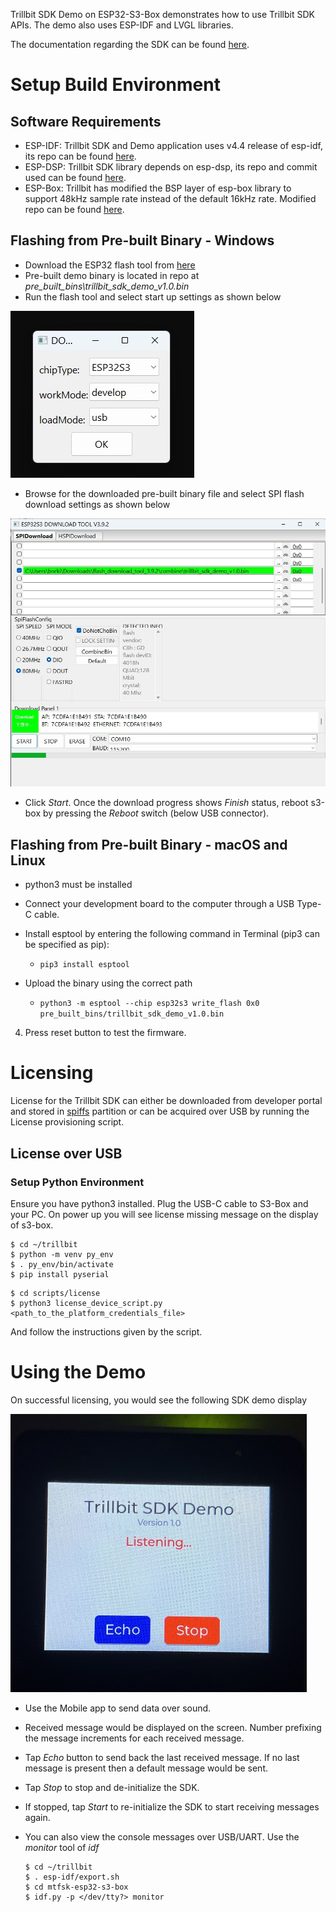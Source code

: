 Trillbit SDK Demo on ESP32-S3-Box demonstrates how to use Trillbit SDK APIs. The demo also uses ESP-IDF and LVGL libraries.

The documentation regarding the SDK can be found [here](https://trillbit.gitbook.io/trillbit-sdk/).

# Setup Build Environment
## Software Requirements
- ESP-IDF: Trillbit SDK and Demo application uses v4.4 release of esp-idf, its repo can be found [here](https://github.com/espressif/esp-idf/tree/release/v4.4).
- ESP-DSP: Trillbit SDK library depends on esp-dsp, its repo and commit used can be found [here](https://github.com/espressif/esp-dsp/tree/8ec1402467a20b81dffedde30194e826419fe263).
- ESP-Box: Trillbit has modified the BSP layer of esp-box library to support 48kHz sample rate instead of the default 16kHz rate. Modified repo can be found [here](https://github.com/Trillbit-Inc/Trillbit-esp-box).
  

## Flashing from Pre-built Binary - Windows

- Download the ESP32 flash tool from [here](https://www.espressif.com/sites/default/files/tools/flash_download_tool_3.9.3.zip)
- Pre-built demo binary is located in repo at *pre_built_bins\trillbit_sdk_demo_v1.0.bin*
- Run the flash tool and select start up settings as shown below

![Flash tool settings](images/esp32s3_flash_tool_1.jpg)

- Browse for the downloaded pre-built binary file and select SPI flash download settings as shown below
  
![SPI flash download settings](images/esp32s3_flash_tool_2.jpg)

- Click *Start*. Once the download progress shows *Finish* status, reboot s3-box by pressing the *Reboot* switch (below USB connector).

## Flashing from Pre-built Binary - macOS and Linux

- python3 must be installed 

- Connect your development board to the computer through a USB Type-C cable. 

- Install esptool by entering the following command in Terminal (pip3 can be specified as pip):

  - ``` pip3 install esptool ```

- Upload the binary using the correct path

  - ``` python3 -m esptool --chip esp32s3 write_flash 0x0 pre_built_bins/trillbit_sdk_demo_v1.0.bin ```

4. Press reset button to test the firmware.

# Licensing
License for the Trillbit SDK can either be downloaded from developer portal and stored in [spiffs](spiffs/README.md) partition or can be acquired over USB by running the License provisioning script.

## License over USB
### Setup Python Environment

Ensure you have python3 installed. Plug the USB-C cable to S3-Box and your PC. On power up you will see license missing message on the display of s3-box.

```
$ cd ~/trillbit
$ python -m venv py_env
$ . py_env/bin/activate
$ pip install pyserial
```

```
$ cd scripts/license
$ python3 license_device_script.py <path_to_the_platform_credentials_file>
```

And follow the instructions given by the script.

# Using the Demo

On successful licensing, you would see the following SDK demo display

![Demo main display](images/esp32s3_demo_1.jpg)

- Use the Mobile app to send data over sound.
- Received message would be displayed on the screen. Number prefixing the message increments for each received message.
- Tap *Echo* button to send back the last received message. If no last message is present then a default message would be sent.
- Tap *Stop* to stop and de-initialize the SDK.
- If stopped, tap *Start* to re-initialize the SDK to start receiving messages again.
- You can also view the console messages over USB/UART. Use the *monitor* tool of *idf*

  ```
  $ cd ~/trillbit
  $ . esp-idf/export.sh
  $ cd mtfsk-esp32-s3-box
  $ idf.py -p </dev/tty?> monitor
  ```
